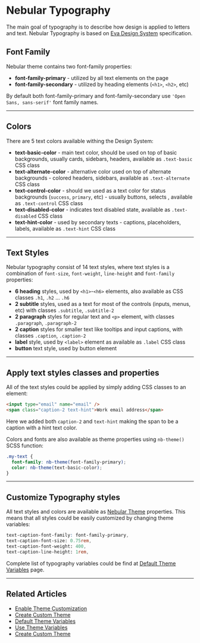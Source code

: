 # Nebular Typography

The main goal of typography is to describe how design is applied to letters and text. Nebular Typography is based on [Eva Design System](https://eva.design) specification.

## Font Family

Nebular theme contains two font-family properties:

- **font-family-primary** - utilized by all text elements on the page
- **font-family-secondary** - utilized by heading elements (`<h1>`, `<h2>`, etc)

By default both font-family-primary and font-family-secondary use `'Open Sans, sans-serif'` font family names.
<hr>

## Colors

There are 5 text colors available withing the Design System: 

- **text-basic-color** - main text color, should be used on top of basic backgrounds, usually cards, sidebars, headers, available as `.text-basic` CSS class
- **text-alternate-color** - alternative color used on top of alternate backgrounds - colored headers, sidebars, available as `.text-alternate` CSS class
- **text-control-color** - should we used as a text color for status backgrounds (`success`, `primary`, etc) - usually buttons, selects , available as `.text-control` CSS class
- **text-disabled-color** - indicates text disabled state, available as `.text-disabled` CSS class
- **text-hint-color** - used by secondary texts - captions, placeholders, labels, available as `.text-hint` CSS class
<hr>

## Text Styles

Nebular typography consist of 14 text styles, where text styles is a combination of `font-size`, `font-weight`, `line-height` and `font-family` properties:

- **6 heading** styles, used by `<h1>`-`<h6>` elements, also available as CSS classes `.h1`, `.h2` ... `.h6`
- **2 subtitle** styles, used as a text for most of the controls (inputs, menus, etc) with classes `.subtitle`, `.subtitle-2`
- **2 paragraph** styles for regular text and `<p>` element, with classes `.paragraph`, `.paragraph-2`
- **2 caption** styles for smaller text like tooltips and input captions, with classes `.caption`, `.caption-2`
- **label** style, used by `<label>` element as available as `.label` CSS class
- **button** text style, used by button element
<hr>

## Apply text styles classes and properties

All of the text styles could be applied by simply adding CSS classes to an element:

```html
<input type="email" name="email" />
<span class="caption-2 text-hint">Work email address</span>
```
Here we added both `caption-2` and `text-hint` making the span to be a caption with a hint text color.

Colors and fonts are also available as theme properties using `nb-theme()` SCSS function:
```scss
.my-text {
  font-family: nb-theme(font-family-primary);
  color: nb-theme(text-basic-color);
}
```
<hr>

## Customize Typography styles

All text styles and colors are available as [Nebular Theme](docs/design-system/design-system-theme) properties. 
This means that all styles could be easily customized by changing theme variables:

```scss
text-caption-font-family: font-family-primary,
text-caption-font-size: 0.75rem,
text-caption-font-weight: 400,
text-caption-line-height: 1rem,
```

Complete list of typography variables could be find at [Default Theme Variables](docs/design-system/default-theme) page. 
<hr>

## Related Articles

- [Enable Theme Customization](docs/design-system/enable-customizable-theme)
- [Create Custom Theme](docs/design-system/create-custom-theme)
- [Default Theme Variables](docs/design-system/default-theme)
- [Use Theme Variables](docs/design-system/use-theme-variables)
- [Create Custom Theme](docs/design-system/create-custom-theme)


